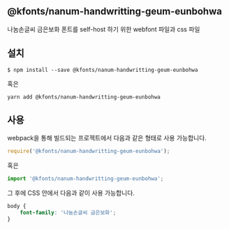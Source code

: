 
@kfonts/nanum-handwritting-geum-eunbohwa
---------------------

나눔손글씨 금은보화 폰트를 self-host 하기 위한 webfont 파일과 css 파일

설치
----

```
$ npm install --save @kfonts/nanum-handwritting-geum-eunbohwa
```

혹은

```
yarn add @kfonts/nanum-handwritting-geum-eunbohwa
```

사용
----

webpack을 통해 빌드되는 프로젝트에서 다음과 같은 형태로 사용 가능합니다.

```js
require('@kfonts/nanum-handwritting-geum-eunbohwa');
```

혹은

```js
import '@kfonts/nanum-handwritting-geum-eunbohwa';
```

그 후에 CSS 안에서 다음과 같이 사용 가능합니다.

```css
body {
    font-family: '나눔손글씨 금은보화';
}
```
